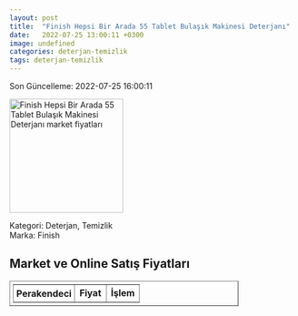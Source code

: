 ```yaml
---
layout: post
title:  "Finish Hepsi Bir Arada 55 Tablet Bulaşık Makinesi Deterjanı"
date:   2022-07-25 13:00:11 +0300
image: undefined
categories: deterjan-temizlik
tags: deterjan-temizlik
---
```


Son Güncelleme: 2022-07-25 16:00:11

<img src="undefined" width="200" alt="Finish Hepsi Bir Arada 55 Tablet Bulaşık Makinesi Deterjanı market fiyatları" />

Kategori: Deterjan, Temizlik
<br />
Marka: Finish

<h2>Market ve Online Satış Fiyatları</h2>

<table border="1" style="padding: 5px;width:80%;">
  <tr>
    <td style="padding: 5px;"><strong>Perakendeci</strong></td>
    <td><strong>Fiyat</strong></td>
    <td><strong>İşlem</strong></td>
  </tr>
  
</table>
